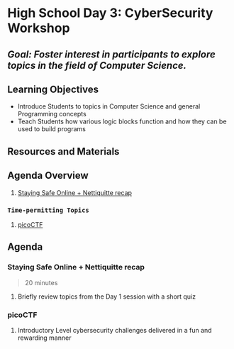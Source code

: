 # High School Day 3: CyberSecurity Workshop

## *Goal: Foster interest in participants to explore topics in the field of Computer Science.*

## Learning Objectives

- Introduce Students to topics in Computer Science and general Programming concepts
- Teach Students how various logic blocks function and how they can be used to build programs

## Resources and Materials

[//]: # (TODO)

## Agenda Overview

1. [Staying Safe Online + Nettiquitte recap](#staying-safe-online--nettiquitte)

### `Time-permitting Topics`

1. [picoCTF](#picoctf)

## Agenda

### Staying Safe Online + Nettiquitte recap

> 20 minutes

1. Briefly review topics from the Day 1 session with a short quiz

### picoCTF

1. Introductory Level cybersecurity challenges delivered in a fun and rewarding manner
